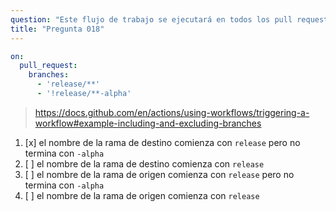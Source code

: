 ```yaml
---
question: "Este flujo de trabajo se ejecutará en todos los pull requests donde:"
title: "Pregunta 018"
---
```


```yaml
on:
  pull_request:
    branches:
      - 'release/**'
      - '!release/**-alpha'
```
> https://docs.github.com/en/actions/using-workflows/triggering-a-workflow#example-including-and-excluding-branches
1. [x] el nombre de la rama de destino comienza con `release` pero no termina con `-alpha`
1. [ ] el nombre de la rama de destino comienza con `release`
1. [ ] el nombre de la rama de origen comienza con `release` pero no termina con `-alpha`
1. [ ] el nombre de la rama de origen comienza con `release`
